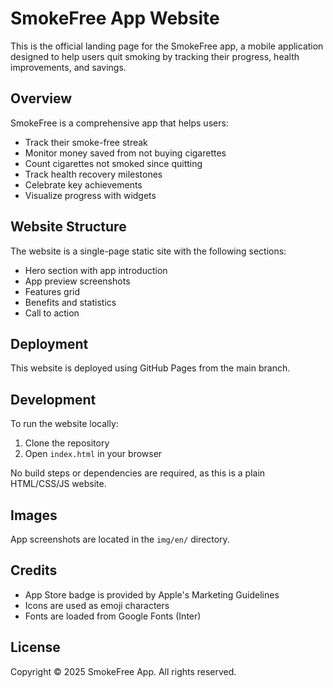 # SmokeFree App Website

This is the official landing page for the SmokeFree app, a mobile application designed to help users quit smoking by tracking their progress, health improvements, and savings.

## Overview

SmokeFree is a comprehensive app that helps users:
- Track their smoke-free streak
- Monitor money saved from not buying cigarettes
- Count cigarettes not smoked since quitting
- Track health recovery milestones
- Celebrate key achievements
- Visualize progress with widgets

## Website Structure

The website is a single-page static site with the following sections:
- Hero section with app introduction
- App preview screenshots
- Features grid
- Benefits and statistics
- Call to action

## Deployment

This website is deployed using GitHub Pages from the main branch.

## Development

To run the website locally:

1. Clone the repository
2. Open `index.html` in your browser

No build steps or dependencies are required, as this is a plain HTML/CSS/JS website.

## Images

App screenshots are located in the `img/en/` directory.

## Credits

- App Store badge is provided by Apple's Marketing Guidelines
- Icons are used as emoji characters
- Fonts are loaded from Google Fonts (Inter)

## License

Copyright © 2025 SmokeFree App. All rights reserved.
